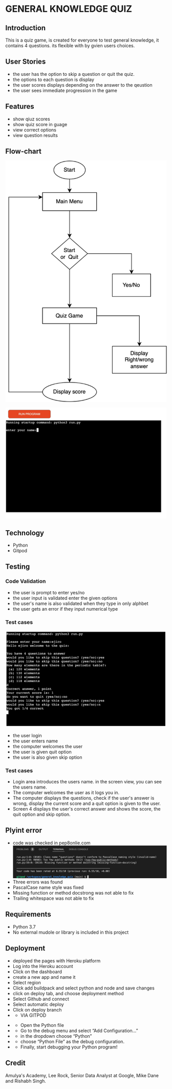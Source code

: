 # GENERAL KNOWLEDGE QUIZ

 
## Introduction
This is a quiz game, is created for everyone to test general knowledge, it contains 4 questions. its flexible with by gvien users choices. 

## User Stories
- the user has the option to skip a question or quit the quiz. 
- the options to each question is display
- the user scores displays depending on the answer to the qeustion
- the user sees immediate progression in the game
 
## Features
- show qiuz scores
- show quiz score in guage
- view correct options
- view question results

## Flow-chart
![](readme_photos/flow_chart.png)

![](readme_photos/screen1.jpg)

## Technology
- Python
- Gitpod

## Testing

### Code Validation
- the user is prompt to enter yes/no
- the user input is validated enter the given options
- the user's name is also validated when they type in only alphbet 
- the user gets an error if they input numerical type

### Test cases
![](readme_photos/screenshot.jpg)
* the user login
* the user enters name
* the computer welcomes the user
* the user is given quit option
* the user is also given skip option

### Test cases
- Login area introduces the users name. in the screen view, you can see the users name.
- The computer welcomes the user as it logs you in.
- The computer displays the questions, check if the user's answer is wrong, display the current score and a quit option is given to the user.
- Screen 4 displays the user's correct answer and shows the score, the quit option and skip option.


## Plyint error
* code was checked in pep8onlie.com 
![](readme_photos/screenshot_plyint.png)
* Three errors was found
* PascalCase name style was fixed
* Missing function or method docstrong was not able to fix
* Trailing whitespace was not able to fix

## Requirements
* Python 3.7
* No external mudole or library is included in this project

## Deployment
* deployed the pages with Heroku platform
* Log into the Heroku account
* Click on the dashboard
* create a new app and name it
* Select region
* Click add buildpack and select python and node and save changes
* click on deploy tab, and choose deployment method
* Select Github and connect
* Select automatic deploy
* Click on deploy branch
* - VIA GITPOD
- - Open the Python file 
- - Go to the debug menu and select “Add Configuration…”
- - in the dropdown choose “Python”
- - choose “Python File” as the debug configuration.
- - Finally, start debugging your Python program!

## Credit
Amulya's Academy, Lee Rock, Senior Data Analyst at Google, Mike Dane and Rishabh Singh.

